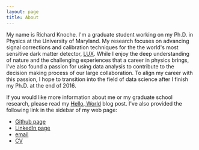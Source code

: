 ```yaml
---
layout: page
title: About
---
```


My name is Richard Knoche.  I'm a graduate student working on my Ph.D. in Physics at the University of Maryland.  My research focuses on advancing signal corrections and calibration techniques for the the world's most sensitive dark matter detector, [LUX](http://luxdarkmatter.org/).  While I enjoy the deep understanding of nature and the challenging experiences that a career in physics brings, I've also found a passion for using data analysis to contribute to the decision making process of our large collaboration.  To align my career with this passion, I hope to transition into the field of data science after I finish my Ph.D. at the end of 2016. 

If you would like more information about me or my graduate school research, please read my [Hello, World](http://www.dealingdata.net/2016/07/08/HelloWorld/) blog post.  I've also provided the following link in the sidebar of my web page:

* [Github page](www.github.com/raknoche)
* [LinkedIn page](https://www.linkedin.com/in/richard-knoche-ba8bb1122
)
* [email](mailto:raknoche@dealingdata.net)
* [CV](https://github.com/Raknoche/CV_and_Resume/blob/master/CV/RichardKnoche_CV.pdf)

